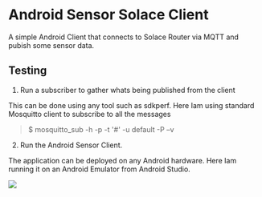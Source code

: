 # Android Sensor Solace Client

A simple Android Client that connects to Solace Router via MQTT and pubish some sensor data.

## Testing
1. Run a subscriber to gather whats being published from the client

This can be done using any tool such as sdkperf. Here Iam using standard Mosquitto client to 
subscribe to all the messages 

> $ mosquitto_sub -h <solace-router-IP>  -p <mqtt-port> -t '#'  -u default -P <password> –v

2. Run the Android Sensor Client.

The application can be deployed on any Android hardware. Here Iam running it on an Android
Emulator from Android Studio.

![](https://drive.google.com/file/d/0B0jPV0lBUb4hQzUxRXZUN29TWkE/view?usp=sharing)